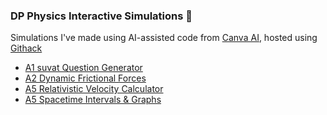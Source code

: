 ### DP Physics Interactive Simulations 🚀
Simulations I've made using AI-assisted code from [Canva AI](https://www.canva.com/ai), hosted using [Githack](https://raw.githack.com/)
- [A1 suvat Question Generator](https://raw.githack.com/mvpoirier/Javascript/master/CanvaAI/suvatGenerator.html)
- [A2 Dynamic Frictional Forces](https://raw.githack.com/mvpoirier/Javascript/master/CanvaAI/dynamicFriction.html)
- [A5 Relativistic Velocity Calculator](https://raw.githack.com/mvpoirier/Javascript/master/CanvaAI/relativisticVelocity.html)
- [A5 Spacetime Intervals & Graphs](https://raw.githack.com/mvpoirier/Javascript/master/CanvaAI/spacetimeGraph.html)

